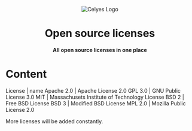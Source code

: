 <div align="center">

![Celyes Logo](http://b.up-00.com/2018/02/151821732343771.png)

# Open source licenses

**All open source licenses in one place**


</div>

# Content

License | name 
Apache 2.0 | Apache License 2.0
GPL 3.0 | GNU Public License 3.0
MIT | Massachusets Institute of Technology License
BSD 2 | Free BSD License
BSD 3 | Modified BSD License
MPL 2.0 | Mozilla Public License 2.0

More licenses will be added constantly.

